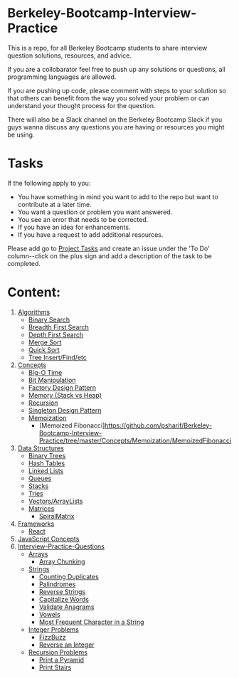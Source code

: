 # Berkeley-Bootcamp-Interview-Practice

This is a repo, for all Berkeley Bootcamp students to share interview question solutions, resources, and advice.

If you are a collobarator feel free to push up any solutions or questions, all programming languages are allowed. 

If you are pushing up code, please comment with steps to your solution so that others can benefit from the way you solved your 
problem or can understand your thought process for the question. 

There will also be a Slack channel on the Berkeley Bootcamp Slack if you guys wanna discuss any questions you are having or 
resources you might be using. 

# Tasks
If the following apply to you:
* You have something in mind you want to add to the repo but want to contribute at a later time.
* You want a question or problem you want answered.
* You see an error that needs to be corrected.
* If you have an idea for enhancements.
* If you have a request to add additional resources.

Please add go to [Project Tasks](https://github.com/psharif/Berkeley-Bootcamp-Interview-Practice/projects/1) and create an issue under the 'To Do' column--click on the plus sign and add a description of the task to be completed.

# Content:
1. [Algorithms](https://github.com/psharif/Berkeley-Bootcamp-Interview-Practice/tree/master/Algorithms)
    * [Binary Search](https://github.com/psharif/Berkeley-Bootcamp-Interview-Practice/tree/master/Algorithms/Binary%20Search)
    * [Breadth First Search](https://github.com/psharif/Berkeley-Bootcamp-Interview-Practice/tree/master/Algorithms/Breadth%20First%20Search)
    * [Depth First Search](https://github.com/psharif/Berkeley-Bootcamp-Interview-Practice/tree/master/Algorithms/Depth%20First%20Search)
    * [Merge Sort](https://github.com/psharif/Berkeley-Bootcamp-Interview-Practice/tree/master/Algorithms/Merge%20Sort)
    * [Quick Sort](https://github.com/psharif/Berkeley-Bootcamp-Interview-Practice/tree/master/Algorithms/Quick%20Sort)
    * [Tree Insert/Find/etc](https://github.com/psharif/Berkeley-Bootcamp-Interview-Practice/tree/master/Algorithms/Tree%20Insert-Find-etc)
2. [Concepts](https://github.com/psharif/Berkeley-Bootcamp-Interview-Practice/tree/master/Concepts)
    * [Big-O Time](https://github.com/psharif/Berkeley-Bootcamp-Interview-Practice/tree/master/Concepts/Big-O%20Time)
    * [Bit Manipulation](https://github.com/psharif/Berkeley-Bootcamp-Interview-Practice/tree/master/Concepts/Bit%20Manipulation)
    * [Factory Design Pattern](https://github.com/psharif/Berkeley-Bootcamp-Interview-Practice/tree/master/Concepts/Factory%20Design%20Pattern)
    * [Memory (Stack vs Heap)](https://github.com/psharif/Berkeley-Bootcamp-Interview-Practice/tree/master/Concepts/Memory%20(Stack%20vs%20Heap))
    * [Recursion](https://github.com/psharif/Berkeley-Bootcamp-Interview-Practice/tree/master/Concepts/Recursion)
    * [Singleton Design Pattern](https://github.com/psharif/Berkeley-Bootcamp-Interview-Practice/tree/master/Concepts/Singleton%20Desgin%20Pattern)
    * [Memoization](https://github.com/psharif/Berkeley-Bootcamp-Interview-Practice/tree/master/Concepts/Memoization)
      * [Memoized Fibonacci]https://github.com/psharif/Berkeley-Bootcamp-Interview-Practice/tree/master/Concepts/Memoization/MemoizedFibonacci
3. [Data Structures](https://github.com/psharif/Berkeley-Bootcamp-Interview-Practice/tree/master/Data%20Structures)
    * [Binary Trees](https://github.com/psharif/Berkeley-Bootcamp-Interview-Practice/tree/master/Data%20Structures/Binary%20Trees)
    * [Hash Tables](https://github.com/psharif/Berkeley-Bootcamp-Interview-Practice/tree/master/Data%20Structures/Hash%20Tables)
    * [Linked Lists](https://github.com/psharif/Berkeley-Bootcamp-Interview-Practice/tree/master/Data%20Structures/Linked%20Lists)
    * [Queues](https://github.com/psharif/Berkeley-Bootcamp-Interview-Practice/tree/master/Data%20Structures/Queues)
    * [Stacks](https://github.com/psharif/Berkeley-Bootcamp-Interview-Practice/tree/master/Data%20Structures/Stacks)
    * [Tries](https://github.com/psharif/Berkeley-Bootcamp-Interview-Practice/tree/master/Data%20Structures/Tries)
    * [Vectors/ArrayLists](https://github.com/psharif/Berkeley-Bootcamp-Interview-Practice/tree/master/Data%20Structures/Vectors_ArrayLists)
    * [Matrices](https://github.com/psharif/Berkeley-Bootcamp-Interview-Practice/tree/master/Data%20Structures/Matrices)
        * [SpiralMatrix](https://github.com/psharif/Berkeley-Bootcamp-Interview-Practice/tree/master/Data%20Structures/Matrices/SpiralMatrix)   
4. [Frameworks](https://github.com/psharif/Berkeley-Bootcamp-Interview-Practice/tree/master/Frameworks)
    * [React](https://github.com/psharif/Berkeley-Bootcamp-Interview-Practice/tree/master/Frameworks/React)
5. [JavaScript Concepts](https://github.com/psharif/Berkeley-Bootcamp-Interview-Practice/tree/master/Frameworks)
6. [Interview-Practice-Questions](https://github.com/psharif/Berkeley-Bootcamp-Interview-Practice/tree/master/Interview-Practice-Questions)
    * [Arrays](https://github.com/psharif/Berkeley-Bootcamp-Interview-Practice/tree/master/Interview-Practice-Questions/ArrayQuestions)
        * [Array Chunking](https://github.com/psharif/Berkeley-Bootcamp-Interview-Practice/tree/master/Interview-Practice-Questions/ArrayQuestions/ArrayChunking)
    * [Strings](https://github.com/psharif/Berkeley-Bootcamp-Interview-Practice/tree/master/Interview-Practice-Questions/StringQuestions)
        * [Counting Duplicates](https://github.com/psharif/Berkeley-Bootcamp-Interview-Practice/tree/master/Interview-Practice-Questions/StringQuestions/CountingDuplicates)
        * [Palindromes](https://github.com/psharif/Berkeley-Bootcamp-Interview-Practice/tree/master/Interview-Practice-Questions/StringQuestions/Palindrome)
        * [Reverse Strings](https://github.com/psharif/Berkeley-Bootcamp-Interview-Practice/tree/master/Interview-Practice-Questions/StringQuestions/ReverseString)
        * [Capitalize Words](https://github.com/psharif/Berkeley-Bootcamp-Interview-Practice/tree/master/Interview-Practice-Questions/StringQuestions/capitalize)
        * [Validate Anagrams](https://github.com/psharif/Berkeley-Bootcamp-Interview-Practice/tree/master/Interview-Practice-Questions/StringQuestions/validateAnagram)
        * [Vowels](https://github.com/psharif/Berkeley-Bootcamp-Interview-Practice/tree/master/Interview-Practice-Questions/StringQuestions/vowels)
        * [Most Frequent Character in a String](https://github.com/psharif/Berkeley-Bootcamp-Interview-Practice/tree/master/Interview-Practice-Questions/StringQuestions/maxChars)
    * [Integer Problems](https://github.com/psharif/Berkeley-Bootcamp-Interview-Practice/tree/master/Interview-Practice-Questions/IntegerQuestions)
        * [FizzBuzz](https://github.com/psharif/Berkeley-Bootcamp-Interview-Practice/tree/master/Interview-Practice-Questions/IntegerQuestions/FizzBuzz)
        * [Reverse an Integer](https://github.com/psharif/Berkeley-Bootcamp-Interview-Practice/tree/master/Interview-Practice-Questions/IntegerQuestions/ReverseInt)
    * [Recursion Problems](https://github.com/psharif/Berkeley-Bootcamp-Interview-Practice/tree/master/Interview-Practice-Questions/RecursionProblems)
        * [Print a Pyramid](https://github.com/psharif/Berkeley-Bootcamp-Interview-Practice/tree/master/Interview-Practice-Questions/RecursionProblems/pyramid)
        * [Print Stairs](https://github.com/psharif/Berkeley-Bootcamp-Interview-Practice/tree/master/Interview-Practice-Questions/RecursionProblems/stair)

